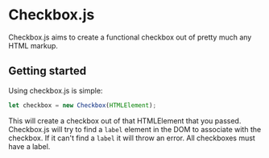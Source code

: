# Checkbox.js

Checkbox.js aims to create a functional checkbox out of pretty much
any HTML markup.


## Getting started

Using checkbox.js is simple:

``` javascript
let checkbox = new Checkbox(HTMLElement);
```

This will create a checkbox out of that HTMLElement that you
passed. Checkbox.js will try to find a `label` element in the DOM to
associate with the checkbox. If it can't find a `label` it will throw
an error. All checkboxes must have a label.
